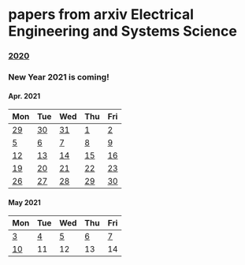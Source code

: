 # papers from arxiv Electrical Engineering and Systems Science

### [2020](2020.md)

### New Year 2021 is coming!





#### Apr. 2021
| Mon                           | Tue                           | Wed                           | Thu                           | Fri                           |
| ----------------------------- | ----------------------------- | ----------------------------- | ----------------------------- | ----------------------------- |
[29](2021/202103/20210329.md) | [30](2021/202103/20210330.md)   | [31](2021/202103/20210331.md) | [1](2021/202104/20210401.md) | [2](2021/202104/20210402.md)   | 
[5](2021/202104/20210405.md)  | [6](2021/202104/20210406.md)    | [7](2021/202104/20210407.md)  | [8](2021/202104/20210408.md) | [9](2021/202104/20210409.md)   |
[12](2021/202104/20210412.md) | [13](2021/202104/20210413.md)   | [14](2021/202104/20210414.md) | [15](2021/202104/20210415.md)| [16](2021/202104/20210416.md)  |
[19](2021/202104/20210419.md) | [20](2021/202104/20210420.md)   | [21](2021/202104/20210421.md) | [22](2021/202104/20210422.md)| [23](2021/202104/20210423.md)  |
[26](2021/202104/20210426.md) | [27](2021/202104/20210427.md)   | [28](2021/202104/20210428.md) | [29](2021/202104/20210429.md)| [30](2021/202104/20210430.md)  |

#### May 2021
| Mon                           | Tue                           | Wed                           | Thu                           | Fri                           |
| ----------------------------- | ----------------------------- | ----------------------------- | ----------------------------- | ----------------------------- |
[3](2021/202105/20210503.md)    | [4](2021/202105/20210504.md)  | [5](2021/202105/20210505.md)  | [6](2021/202105/20210506.md)  |  [7](2021/202105/20210507.md) |
[10](2021/202105/20210510.md)   | 11 | 12 | 13 | 14 |